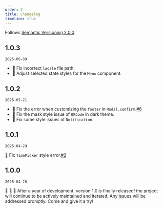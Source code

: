 ```yaml
---
order: 2
title: Changelog
timeline: true
---
```


Follows [Semantic Versioning 2.0.0](http://semver.org/).

## 1.0.3

`2025-06-09`

- 🐞 Fix incorrect `locale` file path.
- 💄 Adjust selected state styles for the `Menu` component.

## 1.0.2

`2025-05-21`

- 🐞 Fix the error when customizing the `footer` in `Modal.confirm`.[#6](https://github.com/metisjs/metis-ui/issues/6)
- 💄 Fix the mask style issue of `QRCode` in dark theme.
- 💄 Fix some style issues of `Notification`.

## 1.0.1

`2025-04-29`

🐞 Fix `TimePicker` style error.[#2](https://github.com/metisjs/metis-ui/issues/2)

## 1.0.0

`2025-04-28`

🎉 🎉 🎉 After a year of development, version 1.0 is finally released! the project will continue to be actively maintained and iterated. Any issues will be addressed promptly. Come and give it a try!
